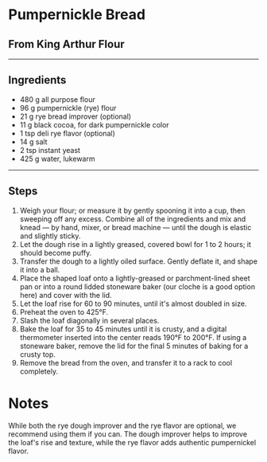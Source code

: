 # Pumpernickle Bread

## From King Arthur Flour

---

## Ingredients

* 480 g all purpose flour
* 96 g pumpernickle (rye) flour
* 21 g rye bread improver (optional)
* 11 g black cocoa, for dark pumpernickle color
* 1 tsp deli rye flavor (optional)
* 14 g salt
* 2 tsp instant yeast
* 425 g water, lukewarm

---

## Steps

1. Weigh your flour; or measure it by gently spooning it into a cup, then sweeping off any excess. Combine all of the ingredients and mix and knead — by hand, mixer, or bread machine — until the dough is elastic and slightly sticky.
3. Let the dough rise in a lightly greased, covered bowl for 1 to 2 hours; it should become puffy.
5. Transfer the dough to a lightly oiled surface. Gently deflate it, and shape it into a ball.
7. Place the shaped loaf onto a lightly-greased or parchment-lined sheet pan or into a round lidded stoneware baker (our cloche is a good option here) and cover with the lid.
10. Let the loaf rise for 60 to 90 minutes, until it's almost doubled in size.
12. Preheat the oven to 425°F.
14. Slash the loaf diagonally in several places.
16. Bake the loaf for 35 to 45 minutes until it is crusty, and a digital thermometer inserted into the center reads 190°F to 200°F. If using a stoneware baker, remove the lid for the final 5 minutes of baking for a crusty top.
18. Remove the bread from the oven, and transfer it to a rack to cool completely.

# Notes
While both the rye dough improver and the rye flavor are optional, we recommend using them if you can. The dough improver helps to improve the loaf's rise and texture, while the rye flavor adds authentic pumpernickel flavor.